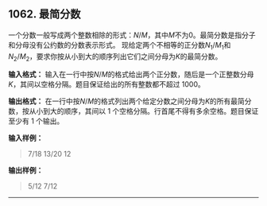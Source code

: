 ﻿## 1062. 最简分数
一个分数一般写成两个整数相除的形式：$N/M$，其中$M$不为0。最简分数是指分子和分母没有公约数的分数表示形式。
现给定两个不相等的正分数$N_1/M_1$和$N_2/M_2$，要求你按从小到大的顺序列出它们之间分母为$K$的最简分数。

**输入格式：**
输入在一行中按$N/M$的格式给出两个正分数，随后是一个正整数分母$K$，其间以空格分隔。题目保证给出的所有整数都不超过 1000。

**输出格式：**
在一行中按$N/M$的格式列出两个给定分数之间分母为$K$的所有最简分数，按从小到大的顺序，其间以 1 个空格分隔。行首尾不得有多余空格。题目保证至少有 1 个输出。

**输入样例：**
>7/18 13/20 12  

**输出样例：**
>5/12 7/12  

---
```c

```